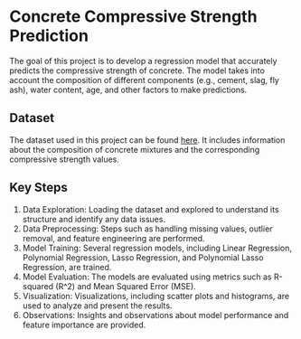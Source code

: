 # Concrete Compressive Strength Prediction


The goal of this project is to develop a regression model that accurately predicts the compressive strength of concrete. The model takes into account the composition of different components (e.g., cement, slag, fly ash), water content, age, and other factors to make predictions.


## Dataset

The dataset used in this project can be found [here]([link_to_dataset](https://www.kaggle.com/datasets/maajdl/yeh-concret-data)). It includes information about the composition of concrete mixtures and the corresponding compressive strength values.


     
## Key Steps
1. Data Exploration: Loading the dataset and explored to understand its structure and identify any data issues.
2. Data Preprocessing: Steps such as handling missing values, outlier removal, and feature engineering are performed.
3. Model Training: Several regression models, including Linear Regression, Polynomial Regression, Lasso Regression, and Polynomial Lasso Regression, are trained.
4. Model Evaluation: The models are evaluated using metrics such as R-squared (R^2) and Mean Squared Error (MSE).
5. Visualization: Visualizations, including scatter plots and histograms, are used to analyze and present the results.
6. Observations: Insights and observations about model performance and feature importance are provided.
